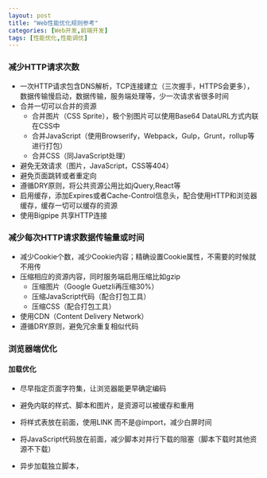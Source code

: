 ```yaml
---
layout: post
title: "Web性能优化规则参考"
categories: [Web开发,前端开发]
tags: [性能优化,性能调优]
---
```




### 减少HTTP请求次数

+ 一次HTTP请求包含DNS解析，TCP连接建立（三次握手，HTTPS会更多），数据传输慢启动，数据传输，服务端处理等，少一次请求省很多时间
+ 合并一切可以合并的资源
  + 合并图片（CSS Sprite），极个别图片可以使用Base64 DataURL方式内联在CSS中
  + 合并JavaScript（使用Browserify，Webpack，Gulp，Grunt，rollup等进行打包）
  + 合并CSS（同JavaScript处理）
+ 避免无效请求（图片，JavaScript，CSS等404）
+ 避免页面跳转或者重定向
+ 遵循DRY原则，将公共资源公用比如jQuery,React等
+ 启用缓存，添加Expires或者Cache-Control信息头，配合使用HTTP和浏览器缓存，缓存一切可以缓存的资源
+ 使用Bigpipe 共享HTTP连接

### 减少每次HTTP请求数据传输量或时间

+ 减少Cookie个数，减少Cookie内容；精确设置Cookie属性，不需要的时候就不用传
+ 压缩相应的资源内容，同时服务端启用压缩比如gzip
  + 压缩图片（Google Guetzli再压缩30%）
  + 压缩JavaScript代码（配合打包工具）
  + 压缩CSS（配合打包工具）
+ 使用CDN（Content Delivery Network）
+ 遵循DRY原则，避免冗余重复相似代码



### 浏览器端优化

#### 加载优化

+ 尽早指定页面字符集，让浏览器能更早确定编码
+ 避免内联的样式、脚本和图片，是资源可以被缓存和重用


+ 将样式表放在</HEAD>前面，使用LINK 而不是@import，减少白屏时间
+ 将JavaScript代码放在</BODY>前面，减少脚本对并行下载的阻塞（脚本下载时其他资源不下载）
+ 异步加载独立脚本，<SCRIPT>加上async 或者 defered属性
+ 通过JavaScript代码来控制异步脚本加载（脚本Eval，动态加载等）

#### 渲染优化

+ 减少重排和重绘次数和范围
+ 一次性修改样式，修改不立即渲染的DOM节点
+ 让DOM脱离文档流
+ 减少DOM数量和深度

#### JavaScript优化

+ 使用事件代理
+ 缓存接口数据
+ 使用Web Worker处理后台计算任务
+ 使用Service Workder处理后台网络任务
+ 避免使用JavaScript动画
+ 缓存DOM节点，避免重复查询
+ 缓存DOM操作，使用批量操作代替直接操作
+ 避免频繁的I/O操作，比如Cookie操作，localStorage，IndexedDB等操作
+ 缩短访问作用域链

####　CSS 优化

+ 避免使用CSS表达式
+ 使用CSS动画代替JavaScript动画
+ 大字体，阴影，渐变，背景大小等耗性能

### 服务器端优化

+ 启用压缩比如gzip，减少传输量
+ 使用ETag
+ 缓存请求结果
+ 优化SQL语句，减少请求响应时间



### 参考资料

1. 《Web性能权威指南》,High Performance Browser Networking
2. 《高性能网站建设指南》
3. 《高性能网站建设进阶指南-Web开发者性能优化最佳实践》
4. 《HTTP权威指南》
5. 《高性能JavaScript》